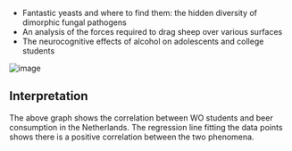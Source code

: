 - Fantastic yeasts and where to find them: the hidden diversity of dimorphic fungal pathogens
- An analysis of the forces required to drag sheep over various surfaces
- The neurocognitive effects of alcohol on adolescents and college students

![image](https://github.com/francescoct99/CS_Assignment/assets/104697503/b3fb40f9-144e-4db9-b45c-be57322f9a09)

## Interpretation

The above graph shows the correlation between WO students and beer consumption in the Netherlands. The regression line fitting the data points shows there is a positive correlation between the two phenomena.
